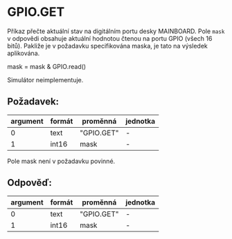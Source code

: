 # GPIO.GET

Příkaz přečte aktuální stav na digitálním portu desky MAINBOARD. Pole `mask` v odpovědi obsahuje aktuální hodnotou čtenou
na portu GPIO (všech 16 bitů). Pakliže je v požadavku specifikována maska, je tato na výsledek aplikována.

mask = mask & GPIO.read()

Simulátor neimplementuje.

## Požadavek:

| argument | formát | proměnná   | jednotka | 
|----------|--------|------------|----------|
| 0        | text   | "GPIO.GET" | -        |
| 1        | int16  | mask       | -        |

Pole mask není v požadavku povinné.

## Odpověď:

| argument | formát | proměnná   | jednotka | 
|----------|--------|------------|----------|
| 0        | text   | "GPIO.GET" | -        |
| 1        | int16  | mask       | -        |
